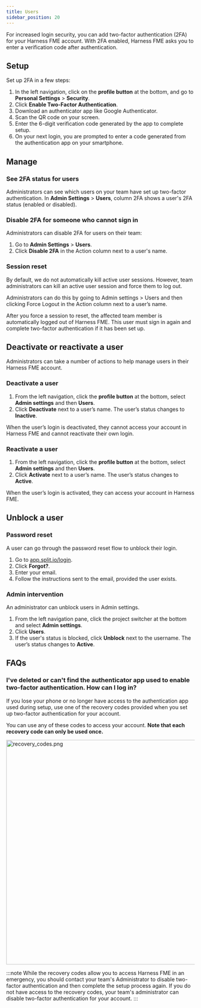 ```yaml
---
title: Users
sidebar_position: 20
---
```


For increased login security, you can add two-factor authentication (2FA) for your Harness FME account. With 2FA enabled, Harness FME asks you to enter a verification code after authentication.

## Setup
 
Set up 2FA in a few steps: 

1. In the left navigation, click on the **profile button** at the bottom, and go to **Personal Settings** > **Security**.
2. Click **Enable Two-Factor Authentication**.
3. Download an authenticator app like Google Authenticator.
4. Scan the QR code on your screen.
5. Enter the 6-digit verification code generated by the app to complete setup.
6. On your next login, you are prompted to enter a code generated from the authentication app on your smartphone.

## Manage
 
### See 2FA status for users

Administrators can see which users on your team have set up two-factor authentication. In **Admin Settings** > **Users**, column 2FA shows a user's 2FA status (enabled or disabled).

### Disable 2FA for someone who cannot sign in

Administrators can disable 2FA for users on their team: 

1. Go to **Admin Settings** > **Users**.
2. Click **Disable 2FA** in the Action column next to a user's name.

### Session reset

By default, we do not automatically kill active user sessions. However, team administrators can kill an active user session and force them to log out.

Administrators can do this by going to Admin settings > Users and then clicking Force Logout in the Action column next to a user’s name.

After you force a session to reset, the affected team member is automatically logged out of Harness FME. This user must sign in again and complete two-factor authentication if it has been set up.

## Deactivate or reactivate a user

Administrators can take a number of actions to help manage users in their Harness FME account.

### Deactivate a user

1. From the left navigation, click the **profile button** at the bottom, select **Admin settings** and then **Users**.
1. Click **Deactivate** next to a user’s name. The user’s status changes to **Inactive**.

When the user’s login is deactivated, they cannot access your account in Harness FME and cannot reactivate their own login.

### Reactivate a user

1. From the left navigation, click the **profile button** at the bottom, select **Admin settings** and then **Users**.
1. Click **Activate** next to a user’s name. The user’s status changes to **Active**.

When the user’s login is activated, they can access your account in Harness FME.

## Unblock a user

### Password reset

A user can go through the password reset flow to unblock their login.

1. Go to [app.split.io/login](https://app.split.io/login).
1. Click **Forgot?**.
1. Enter your email.
1. Follow the instructions sent to the email, provided the user exists.

### Admin intervention

An administrator can unblock users in Admin settings.

1. From the left navigation pane, click the project switcher at the bottom and select **Admin settings**.
1. Click **Users**.
1. If the user's status is blocked, click **Unblock** next to the username. The user’s status changes to **Active**.

## FAQs
 
### I've deleted or can't find the authenticator app used to enable two-factor authentication. How can I log in? 

If you lose your phone or no longer have access to the authentication app used during setup, use one of the recovery codes provided when you set up two-factor authentication for your account.

You can use any of these codes to access your account. **Note that each recovery code can only be used once.**

<img src="https://help.split.io/hc/article_attachments/15734847198861" alt="recovery_codes.png" width="600" />

:::note
While the recovery codes allow you to access Harness FME in an emergency, you should contact your team's Administrator to disable two-factor authentication and then complete the setup process again. If you do not have access to the recovery codes, your team's administrator can disable two-factor authentication for your account.
:::